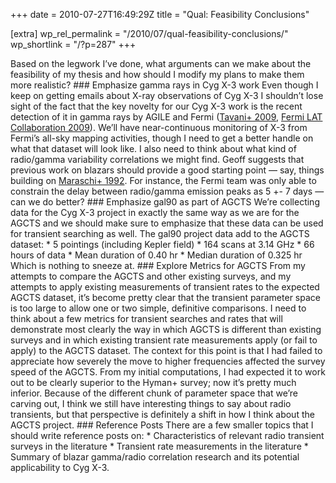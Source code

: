 +++
date = 2010-07-27T16:49:29Z
title = "Qual: Feasibility Conclusions"

[extra]
wp_rel_permalink = "/2010/07/qual-feasibility-conclusions/"
wp_shortlink = "/?p=287"
+++

Based on the legwork I’ve done, what arguments can we make about the
feasibility of my thesis and how should I modify my plans to make them more
realistic?  ### Emphasize gamma rays in Cyg X-3 work  Even though I keep on
getting emails about X-ray observations of Cyg X-3 I shouldn’t lose sight of
the fact that the key novelty for our Cyg X-3 work is the recent detection of
it in gamma rays by AGILE and Fermi ([Tavani+
2009](http://adsabs.harvard.edu/abs/2009Natur.462..620T), [Fermi LAT
Collaboration 2009](http://adsabs.harvard.edu/abs/2009Sci...326.1512F)). We’ll
have near-continuous monitoring of X-3 from Fermi’s all-sky mapping
activities, though I need to get a better handle on what that dataset will
look like. I also need to think about what kind of radio/gamma variability
correlations we might find. Geoff suggests that previous work on blazars
should provide a good starting point — say, things building on [Maraschi+
1992](http://adsabs.harvard.edu/abs/1992ApJ...397L...5M). For instance, the
Fermi team was only able to constrain the delay between radio/gamma emission
peaks as 5 +- 7 days — can we do better?  ### Emphasize gal90 as part of AGCTS
We’re collecting data for the Cyg X-3 project in exactly the same way as we
are for the AGCTS and we should make sure to emphasize that these data can be
used for transient searching as well. The gal90 project data add to the AGCTS
dataset:  *   5 pointings (including Kepler field) *   164 scans at 3.14 GHz *
66 hours of data *   Mean duration of 0.40 hr *   Median duration of 0.325 hr
Which is nothing to sneeze at.  ### Explore Metrics for AGCTS  From my
attempts to compare the AGCTS and other existing surveys, and my attempts to
apply existing measurements of transient rates to the expected AGCTS dataset,
it’s become pretty clear that the transient parameter space is too large to
allow one or two simple, definitive comparisons. I need to think about a few
metrics for transient searches and rates that will demonstrate most clearly
the way in which AGCTS is different than existing surveys and in which
existing transient rate measurements apply (or fail to apply) to the AGCTS
dataset.  The context for this point is that I had failed to appreciate how
severely the move to higher frequencies affected the survey speed of the
AGCTS. From my initial computations, I had expected it to work out to be
clearly superior to the Hyman+ survey; now it’s pretty much inferior. Because
of the different chunk of parameter space that we’re carving out, I think we
still have interesting things to say about radio transients, but that
perspective is definitely a shift in how I think about the AGCTS project.  ###
Reference Posts  There are a few smaller topics that I should write reference
posts on:  *   Characteristics of relevant radio transient surveys in the
literature *   Transient rate measurements in the literature *   Summary of
blazar gamma/radio correlation research and its potential applicability to Cyg
X-3.

